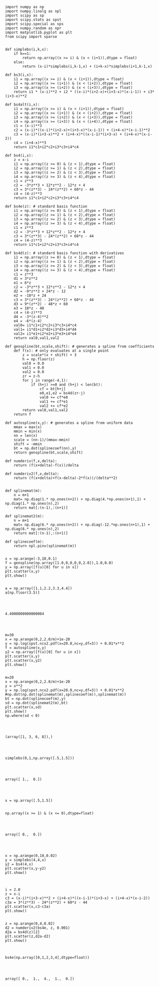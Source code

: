

    import numpy as np
    import numpy.linalg as npl
    import scipy as sp
    import scipy.stats as spst
    import scipy.special as sps
    import numpy.random as npr
    import matplotlib.pyplot as plt
    from scipy import sparse


    def simplebs(i,k,x):
        if k==1:
            return np.array((x >= i) & (x < (i+1)),dtype = float)
        else:
            return (x-i)*simplebs(i,k-1,x) + (i+k-x)*simplebs(i+1,k-1,x)
        
    def bs3(i,x):
        i1 = np.array((x >= i) & (x < (i+1)),dtype = float)
        i2 = np.array((x >= (i+1)) & (x < (i+2)),dtype = float)
        i3 = np.array((x >= (i+2)) & (x < (i+3)),dtype = float)
        return i1 * (x-i)**2 + i2 * ((x-i)*(i+2-x)+(i+3-x)*(x-i-1)) + i3*(i+3-x)**2
    
    def bs4alt(i,x):
        i1 = np.array((x >= i) & (x < (i+1)),dtype = float)
        i2 = np.array((x >= (i+1)) & (x < (i+2)),dtype = float)
        i3 = np.array((x >= (i+2)) & (x < (i+3)),dtype = float)
        i4 = np.array((x >= (i+3)) & (x < (i+4)),dtype = float)
        c1 = (x-i)**3
        c2 = (x-i)*((x-i)*(i+2-x)+(i+3-x)*(x-i-1)) + (i+4-x)*(x-i-1)**2
        c3 = (x-i)*(i+3-x)**2 + (i+4-x)*((x-i-1)*(i+3-x) + (i+4-x)*(x-i-2))
        c4 = (i+4-x)**3
        return i1*c1+i2*c2+i3*c3+i4*c4
    
    def bs4(i,x):
        z = x-i
        i1 = np.array((z >= 0) & (z < 1),dtype = float)
        i2 = np.array((z >= 1) & (z < 2),dtype = float)
        i3 = np.array((z >= 2) & (z < 3),dtype = float)
        i4 = np.array((z >= 3) & (z < 4),dtype = float)
        c1 = z**3
        c2 = -3*z**3 + 12*z**2 - 12*z + 4
        c3 = 3*(z**3) - 24*(z**2) + 60*z - 44
        c4 = (4-z)**3
        return i1*c1+i2*c2+i3*c3+i4*c4
    
    def bs4e(z): # standard basis function
        i1 = np.array((z >= 0) & (z < 1),dtype = float)
        i2 = np.array((z >= 1) & (z < 2),dtype = float)
        i3 = np.array((z >= 2) & (z < 3),dtype = float)
        i4 = np.array((z >= 3) & (z < 4),dtype = float)
        c1 = z**3
        c2 = -3*z**3 + 12*z**2 - 12*z + 4
        c3 = 3*(z**3) - 24*(z**2) + 60*z - 44
        c4 = (4-z)**3
        return i1*c1+i2*c2+i3*c3+i4*c4
    
    def bs4d(z): # standard basis function with derivatives
        i1 = np.array((z >= 0) & (z < 1),dtype = float)
        i2 = np.array((z >= 1) & (z < 2),dtype = float)
        i3 = np.array((z >= 2) & (z < 3),dtype = float)
        i4 = np.array((z >= 3) & (z < 4),dtype = float)
        c1 = z**3
        d1 = 3*z**2
        e1 = 6*z
        c2 = -3*z**3 + 12*z**2 - 12*z + 4
        d2 = -9*z**2 + 24*z - 12
        e2 = -18*z + 24
        c3 = 3*(z**3) - 24*(z**2) + 60*z - 44
        d3 = 9*(z**2) - 48*z + 60
        e3 = 18*z - 48
        c4 = (4-z)**3
        d4 = -3*(z-4)**2
        e4 = -6*(z-4)
        val0= i1*c1+i2*c2+i3*c3+i4*c4
        val1= i1*d1+i2*d2+i3*d3+i4*d4
        val2= i1*e1+i2*e2+i3*e3+i4*e4
        return val0,val1,val2
    
    def genspline(bt,scale,shift): # generates a spline from coefficients
        def f(x): # only evaluates at a single point
            z = scale*(x + shift) + 3
            h = np.floor(z)
            val0 = 0.0
            val1 = 0.0
            val2 = 0.0
            zr = z-h
            for j in range(-4,1):
                if (h+j) >=0 and (h+j) < len(bt):
                    cf = bt[h+j]
                    e0,e1,e2 = bs4d(zr-j)
                    val0 += cf*e0
                    val1 += cf*e1
                    val2 += cf*e2
            return val0,val1,val2
        return f
    
    def autospline(x,y): # generates a spline from uniform data
        mmax = max(x)
        mmin = min(x)
        nn = len(x)
        scale = (nn-1)/(mmax-mmin)
        shift = -mmin
        bt = np.dot(splinecoef(nn),y)
        return genspline(bt,scale,shift)
    
    def numderiv(f,x,delta):
        return (f(x+delta)-f(x))/delta
    
    def numderiv2(f,x,delta):
        return (f(x+delta)+f(x-delta)-2*f(x))/(delta**2)


    def splinemat(m):
        n = m+1
        mat= np.diag(1.* np.ones(n+2)) + np.diag(4.*np.ones(n+1),1) + np.diag(1.* np.ones(n),2)
        return mat[:(n-1),:(n+1)]
    
    def splinemat2(m):
        n = m+1
        mat= np.diag(6.* np.ones(n+2)) + np.diag(-12.*np.ones(n+1),1) + np.diag(6.* np.ones(n),2)
        return mat[:(n-1),:(n+1)]
    
    def splinecoef(m):
        return npl.pinv(splinemat(m))


    x = np.arange(-3,10,0.1)
    f = genspline(np.array([1.0,0,0,0,0,2.0]),1.0,0.0)
    y = np.array([f(u)[0] for u in x])
    plt.scatter(x,y)
    plt.show()


    a = np.array([1.1,2.2,3.3,4.4])
    a[np.floor(3.5)]




    4.4000000000000004




    m=30
    x = np.arange(0,2,2.0/m)+1e-20
    y = np.log(spst.ncx2.pdf(x=20.0,nc=y,df=3)) + 0.01*x**2
    f = autospline(x,y)
    y2 = np.array([f(u)[0] for u in x])
    plt.scatter(x,y)
    plt.scatter(x,y2)
    plt.show()


    m=20
    x = np.arange(0,2,2.0/m)+1e-20
    y = x**2
    y = np.log(spst.ncx2.pdf(x=20.0,nc=y,df=3)) + 0.01*x**2
    #np.dot(np.dot(splinemat(m),splinecoef(m)),splinemat(m))
    bt = np.dot(splinecoef(m),y)
    sd = np.dot(splinemat2(m),bt)
    plt.scatter(x,sd)
    plt.show()
    np.where(sd < 0)




    (array([1, 3, 6, 8]),)




    simplebs(0,1,np.array([.5,1.5]))




    array([ 1.,  0.])




    x = np.array([.5,1.5])


    np.array((x >= 1) & (x <= 0),dtype=float)




    array([ 0.,  0.])




    x = np.arange(0,10,0.02)
    y = simplebs(4,4,x)
    y2 = bs4(4,x)
    plt.scatter(x,y-y2)
    plt.show()



    i = 2.0
    z = x-i
    c3 = (x-i)*(i+3-x)**2 + (i+4-x)*((x-i-1)*(i+3-x) + (i+4-x)*(x-i-2))
    c3a = 3*(z**3) - 24*(z**2) + 60*z - 44
    plt.scatter(x,c3-c3a)
    plt.show()


    z = np.arange(0,4,0.02)
    d2 = numderiv2(bs4e, z, 0.001)
    d2a = bs4d(z)[2]
    plt.scatter(z,d2a-d2)
    plt.show()



    bs4e(np.array([0,1,2,3,4],dtype=float))




    array([ 0.,  1.,  4.,  1.,  0.])




    
